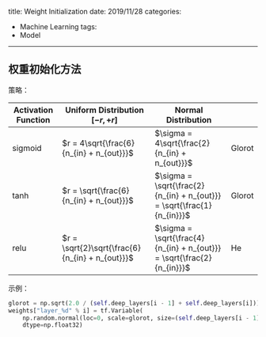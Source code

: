 title: Weight Initialization
date: 2019/11/28
categories:
- Machine Learning
tags:
- Model
---


## 权重初始化方法

策略：

|Activation Function|Uniform Distribution $[-r, +r]$|Normal Distribution||
|---|---|---|---|
|sigmoid|$r = 4\sqrt{\frac{6}{n_{in} + n_{out}}}$|$\sigma = 4\sqrt{\frac{2}{n_{in} + n_{out}}}$|Glorot|
|tanh|$r = \sqrt{\frac{6}{n_{in} + n_{out}}}$|$\sigma = \sqrt{\frac{2}{n_{in} + n_{out}}} = \sqrt{\frac{1}{n_{in}}}$|Glorot|
|relu|$r = \sqrt{2}\sqrt{\frac{6}{n_{in} + n_{out}}}$|$\sigma = \sqrt{\frac{4}{n_{in} + n_{out}}}  = \sqrt{\frac{2}{n_{in}}}$|He|

示例：

```python
glorot = np.sqrt(2.0 / (self.deep_layers[i - 1] + self.deep_layers[i]))
weights["layer_%d" % i] = tf.Variable(
	np.random.normal(loc=0, scale=glorot, size=(self.deep_layers[i - 1], self.deep_layers[i])),
    dtype=np.float32)
```